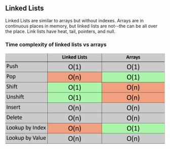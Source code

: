 ## Linked Lists  

Linked Lists are similar to arrays but without indexes. Arrays are in continuous places in memory, but linked lists are not--the can be all over the place. Link lists have heat, tail, pointers, and null.  

### Time complexity of linked lists  vs arrays  

![Alt text](image-3.png)  

